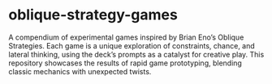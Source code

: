 # oblique-strategy-games
A compendium of experimental games inspired by Brian Eno’s Oblique Strategies. Each game is a unique exploration of constraints, chance, and lateral thinking, using the deck’s prompts as a catalyst for creative play. This repository showcases the results of rapid game prototyping, blending classic mechanics with unexpected twists.
